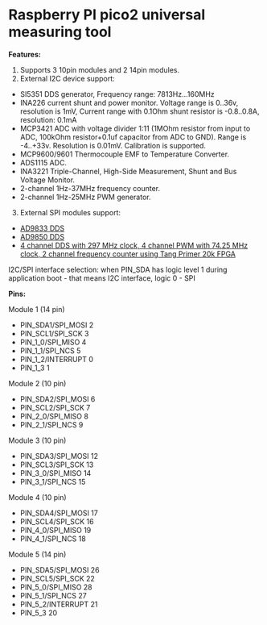 # Raspberry PI pico2 universal measuring tool

**Features:**
1. Supports 3 10pin modules and 2 14pin modules.
2. External I2C device support:
  - SI5351 DDS generator, Frequency range: 7813Hz...160MHz
  - INA226 current shunt and power monitor. Voltage range is 0..36v, resolution is 1mV, Current range with 0.1Ohm shunt resistor is -0.8..0.8A, resolution: 0.1mA
  - MCP3421 ADC with voltage divider 1:11 (1MOhm resistor from input to ADC, 100kOhm resistor+0.1uf capacitor from ADC to GND). Range is -4..+33v. Resolution is 0.01mV. Calibration is supported.
  - MCP9600/9601 Thermocouple EMF to Temperature Converter.
  - ADS1115 ADC.
  - INA3221  Triple-Channel, High-Side Measurement, Shunt and Bus Voltage Monitor.
  - 2-channel 1Hz-37MHz frequency counter.
  - 2-channel 1Hz-25MHz PWM generator.
3. External SPI modules support:
  - [AD9833 DDS](../../stm32g0/stm32g0_ad9833)
  - [AD9850 DDS](../../stm32g0/stm32g0_ad9833)
  - [4 channel DDS with 297 MHz clock, 4 channel PWM with 74.25 MHz clock, 2 channel frequency counter using Tang Primer 20k FPGA](https://github.com/sergz72/FPGA/tree/main/multidevice)

I2C/SPI interface selection: when PIN_SDA has logic level 1 during application boot - that means I2C interface, logic 0 - SPI

**Pins:**

Module 1 (14 pin)
- PIN_SDA1/SPI_MOSI 2
- PIN_SCL1/SPI_SCK  3
- PIN_1_0/SPI_MISO  4
- PIN_1_1/SPI_NCS   5
- PIN_1_2/INTERRUPT 0
- PIN_1_3  1

Module 2 (10 pin)
- PIN_SDA2/SPI_MOSI 6
- PIN_SCL2/SPI_SCK  7
- PIN_2_0/SPI_MISO  8
- PIN_2_1/SPI_NCS   9

Module 3 (10 pin)
- PIN_SDA3/SPI_MOSI 12
- PIN_SCL3/SPI_SCK  13
- PIN_3_0/SPI_MISO  14
- PIN_3_1/SPI_NCS   15

Module 4 (10 pin)
- PIN_SDA4/SPI_MOSI 17
- PIN_SCL4/SPI_SCK  16
- PIN_4_0/SPI_MISO  19
- PIN_4_1/SPI_NCS   18

Module 5 (14 pin)
- PIN_SDA5/SPI_MOSI 26
- PIN_SCL5/SPI_SCK  22
- PIN_5_0/SPI_MISO  28
- PIN_5_1/SPI_NCS   27
- PIN_5_2/INTERRUPT 21
- PIN_5_3  20
